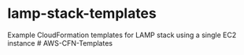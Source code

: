 # lamp-stack-templates
Example CloudFormation templates for LAMP stack using a single EC2 instance
#   A W S - C F N - T e m p l a t e s  
 